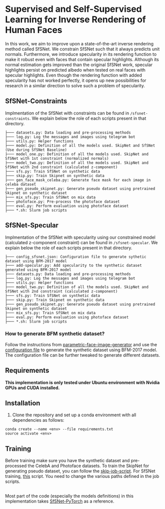 # Supervised and Self-Supervised Learning for Inverse Rendering of Human Faces

In this work, we aim to improve upon a state-of-the-art inverse rendering method called SfSNet. We constrain SfSNet such that it always predicts unit normals. Furthermore, we introduce specularity in its rendering function to make it robust even with faces that contain specular highlights. Although its normal estimation gets improved than the original SfSNet work, specular highlights persist on predicted albedo when tested on real faces with specular highlights. Even though the rendering function with added specularity has not worked perfectly, it opens up new possibilities for research in a similar direction to solve such a problem of specularity.

## SfSNet-Constraints
Implmentation of the SfSNet with constraints can be found in `/sfsnet-constraints`. We explain below the role of each scripts present in that directory.

```
├─── datasets.py: Data loading and pre-processing methods 
├─── log.py: Log the messages and images using telegram bot
├─── utils.py: Helper functions 
├─── model.py: Definition of all the models used. SkipNet and SfSNet (Use during SfSNet Baseline)
├─── model_one.py: Definition of all the models used. SkipNet and SfSNet with 1st constraint (normalized normals)
├─── model_two.py: Definition of all the models used. SkipNet and SfSNet with 2nd constraint (calculated z-component)
├─── sfs.py: Train SfSNet on synthetic data
├─── skip.py: Train Skipnet on synthetic data
├─── gen_face_mask_celeba.py: Generate face mask for each image in celeba dataset
├─── gen_pseudo_skipnet.py: Generate pseudo dataset using pretrained Skipnet on synthetic dataset
├─── mix_sfs.py: Train SfSNet on mix data
├─── photoface.py: Pre-process the photoface dataset
├─── eval.py: Perform evaluation using photoface dataset
├─── *.sh: Slurm job scripts
```

## SfSNet-Specular
Implmentation of the SfSNet with specularity using our constrained model (calculated z-component constraint) can be found in `/sfsnet-specular`. We explain below the role of each scripts present in that directory.

```
├─── config_sfsnet.json: Configuration file to generate sythetic dataset using BFM-2017 model
├─── add-specular.py: Add specularity to the synthetic dataset generated using BFM-2017 model
├─── datasets.py: Data loading and pre-processing methods 
├─── log.py: Log the messages and images using telegram bot
├─── utils.py: Helper functions 
├─── model_two.py: Definition of all the models used. SkipNet and SfSNet with 2nd constraint (calculated z-component)
├─── sfs.py: Train SfSNet on synthetic data
├─── skip.py: Train Skipnet on synthetic data
├─── gen_pseudo_skipnet.py: Generate pseudo dataset using pretrained Skipnet on synthetic dataset
├─── mix_sfs.py: Train SfSNet on mix data
├─── eval.py: Perform evaluation using photoface dataset
├─── *.sh: Slurm job scripts
```
### How to generate BFM synthetic dataset?
Follow the instructions from [parametric-face-image-generator](https://github.com/unibas-gravis/parametric-face-image-generator) and use the [configuration file](https://github.com/SRatna/inverse-rendering/blob/main/sfsnet-specular/config_sfsnet.json) to generate the synthetic dataset using BFM-2017 model. The configuration file can be further tweaked to generate different datasets.

## Requirements
**This implementation is only tested under Ubuntu environment with Nvidia GPUs and CUDA installed.**

## Installation
1. Clone the repository and set up a conda environment with all dependencies as follows:
```
conda create --name <env> --file requirements.txt
source activate <env>
```

## Training
Before training make sure you have the synthetic dataset and pre-processed the CelebA and Photoface datasets.
To train the SkipNet for generating pseudo dataset, you can follow the [skip-job-script](https://github.com/SRatna/inverse-rendering/blob/main/sfsnet-specular/skip_job.sh). For SfSNet training, [this](https://github.com/SRatna/inverse-rendering/blob/main/sfsnet-specular/job.sh) script. You need to change the various paths defined in the job scripts.

##

Most part of the code (especially the models definitions) in this implementation takes [SfSNet-PyTorch](https://github.com/bhushan23/SfSNet-PyTorch) as a reference.
